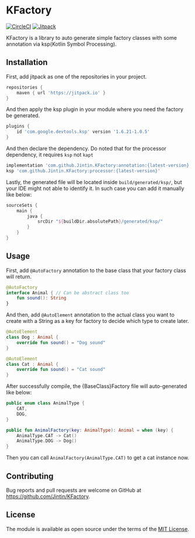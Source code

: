 # KFactory

[![CircleCI](https://circleci.com/gh/Jintin/KFactory.svg?style=shield)](https://app.circleci.com/pipelines/github/Jintin/KFactory)
[![Jitpack](https://jitpack.io/v/Jintin/KFactory.svg)](https://jitpack.io/#Jintin/KFactory)

KFactory is a library to auto generate simple factory classes with some annotation via ksp(Kotlin
Symbol Processing).

## Installation

First, add jitpack as one of the repositories in your project.

```groovy
repositories {
    maven { url 'https://jitpack.io' }
}
```

And then apply the ksp plugin in your module where you need the factory be generated.

```groovy
plugins {
    id 'com.google.devtools.ksp' version '1.6.21-1.0.5'
}
```

And then declare the dependency. Do noted that for the processor dependency, it requires `ksp`
not `kapt`

```groovy
implementation 'com.github.Jintin.KFactory:annotation:{latest-version}'
ksp 'com.github.Jintin.KFactory:processor:{latest-version}'
```

Lastly, the generated file will be located inside `build/generated/ksp/`, but your IDE might not
able to identify it. In such case you can add it manually like below:

```groovy
sourceSets {
    main {
        java {
            srcDir "${buildDir.absolutePath}/generated/ksp/"
        }
    }
}
```

## Usage

First, add `@AutoFactory` annotation to the base class that your factory class will return.
```kotlin
@AutoFactory
interface Animal { // Can be abstract class too
    fun sound(): String
}
```

And then, add `@AutoElement` annotation to the actual class you want to create with a String as a
key for factory to decide which type to create later.
```kotlin
@AutoElement
class Dog : Animal {
    override fun sound() = "Dog sound"
}

@AutoElement
class Cat : Animal {
    override fun sound() = "Cat sound"
}
```

After successfully compile, the {BaseClass}Factory file will auto-generated like below:
```kotlin
public enum class AnimalType {
    CAT,
    DOG,
}

public fun AnimalFactory(key: AnimalType): Animal = when (key) {
    AnimalType.CAT -> Cat()
    AnimalType.DOG -> Dog()
}
```

Then you can call `AnimalFactory(AnimalType.CAT)` to get a cat instance now.

## Contributing

Bug reports and pull requests are welcome on GitHub at <https://github.com/Jintin/KFactory>.

## License

The module is available as open source under the terms of
the [MIT License](http://opensource.org/licenses/MIT).
